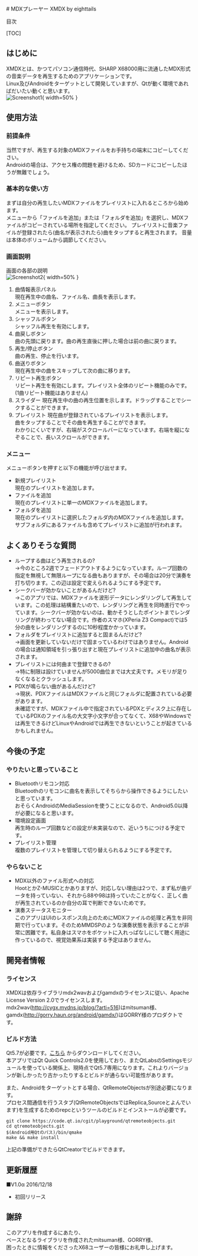 <link href="doc/markdown.css" rel="stylesheet"></link>
# MDXプレーヤー XMDX
by eighttails  
<http://eighttails.seesaa.net>

目次

[TOC]

## はじめに
XMDXとは、かつてパソコン通信時代、SHARP X68000用に流通したMDX形式の音楽データを再生するためのアプリケーションです。  
Linux及びAndroidをターゲットとして開発していますが、Qtが動く環境であればだいたい動くと思います。  
![Screenshot1](doc/Screenshot1.png){ width=50% }

## 使用方法
### 前提条件
当然ですが、再生する対象のMDXファイルをお手持ちの端末にコピーしてください。  
Androidの場合は、アクセス権の問題を避けるため、SDカードにコピーしたほうが無難でしょう。
### 基本的な使い方  
まずは自分の再生したいMDXファイルをプレイリストに入れるところから始めます。  
メニューから「ファイルを追加」または「フォルダを追加」を選択し、MDXファイルがコピーされている場所を指定してください。
プレイリストに音楽ファイルが登録されたら(曲名が表示されたら)曲をタップすると再生されます。
音量は本体のボリュームから調節してください。
### 画面説明
画面の各部の説明  
![Screenshot2](doc/Screenshot2.png){ width=50% }

1. 曲情報表示パネル  
現在再生中の曲名、ファイル名、曲長を表示します。  
1. メニューボタン  
メニューを表示します。  
1. シャッフルボタン  
シャッフル再生を有効にします。  
1. 曲戻しボタン  
曲の先頭に戻ります。曲の再生直後に押した場合は前の曲に戻ります。  
1. 再生/停止ボタン  
曲の再生、停止を行います。  
1. 曲送りボタン  
現在再生中の曲をスキップして次の曲に移ります。  
1. リピート再生ボタン  
リピート再生を有効にします。プレイリスト全体のリピート機能のみです。(1曲リピート機能はありません)
1. スライダー
現在再生中の曲の再生位置を示します。ドラッグすることでシークすることができます。  
1. プレイリスト
現在曲が登録されているプレイリストを表示します。  
曲をタップすることでその曲を再生することができます。  
わかりにくいですが、右端がスクロールバーになっています。右端を縦になぞることで、長いスクロールができます。

### メニュー
メニューボタンを押すと以下の機能が呼び出せます。

* 新規プレイリスト  
現在のプレイリストを追加します。
* ファイルを追加  
現在のプレイリストに単一のMDXファイルを追加します。
* フォルダを追加  
現在のプレイリストに選択したフォルダ内のMDXファイルを追加します。  
サブフォルダにあるファイルも含めてプレイリストに追加が行われます。

## よくありそうな質問
* ループする曲はどう再生されるの?  
→今のところ2週でフェードアウトするようになっています。ループ回数の指定を無視して無限ループになる曲もありますが、その場合は20分で演奏を打ち切ります。この辺は設定で変えられるようにする予定です。
* シークバーが効かないことがあるんだけど?  
→このアプリでは、MDXファイルを波形データにレンダリングして再生しています。この処理は結構重たいので、レンダリングと再生を同時進行でやっています。シークバーが効かないのは、動かそうとしたポイントまでレンダリングが終わってない場合です。作者のスマホ(XPeria Z3 Compact)では5分の曲をレンダリングするのに10秒程度かかっています。
* フォルダをプレイリストに追加すると固まるんだけど?  
→画面を更新していないだけで固まっているわけではありません。Androidの場合は通知領域を引っ張り出すと現在プレイリストに追加中の曲名が表示されます。
* プレイリストには何曲まで登録できるの?  
→特に制限は設けていませんが5000曲位までは大丈夫です。メモリが足りなくなるとクラッシュします。
* PDXが鳴らない曲があるんだけど?  
→現状、PDXファイルはMDXファイルと同じフォルダに配置されている必要があります。  
未確認ですが、MDXファイル中で指定されているPDXとディスク上に存在しているPDXのファイル名の大文字小文字が合ってなくて、X68やWindowsでは再生できるけどLinuxやAndroidでは再生できないということが起きているかもしれません。

## 今後の予定
### やりたいと思っていること
* Bluetoothリモコン対応  
Bluetoothのリモコンに曲名を表示してそちらから操作できるようにしたいと思っています。  
おそらくAndroidのMediaSessionを使うことになるので、Android5.0以降が必要になると思います。
* 環境設定画面  
再生時のループ回数などの設定が未実装なので、近いうちにつける予定です。
* プレイリスト管理  
複数のプレイリストを管理して切り替えられるようにする予定です。
### やらないこと
* MDX以外のファイル形式への対応  
HootとかZ-MUSICとかありますが、対応しない理由は2つで、まず私が曲データを持っていない、それから88や98は持っていたことがなく、正しく曲が再生されているのか自分の耳で判断できないためです。
* 演奏ステータスモニター  
このアプリはUIのレスポンス向上のためにMDXファイルの処理と再生を非同期で行っています。そのためMMDSPのような演奏状態を表示することが非常に困難です。私自身はスマホをポケットに入れっぱなしにして聴く用途に作っているので、視覚効果系は実装する予定はありません。

## 開発者情報
### ライセンス
XMDXは依存ライブラリmdx2wavおよびgamdxのライセンスに従い、Apache License Version 2.0でライセンスします。  
mdx2wav(<http://cygx.mydns.jp/blog/?arti=516>)はmitsuman様、
gamdx(<http://gorry.haun.org/android/gamdx/>)はGORRY様のプロダクトです。

### ビルド方法
Qt5.7が必要です。[こちら](https://www.qt.io/download/) からダウンロードしてください。  
本アプリではQt Quick Controls2.0を使用しており、またQtLabsのSettingsモジュールを使っている関係上、現時点でQt5.7専用になります。これよりバージョンが新しかったり古かったりするとビルドが通らない可能性があります。  

また、Androidをターゲットとする場合、QtRemoteObjectsが別途必要になります。  
プロセス間通信を行うスタブ(QtRemoteObjectsではReplica,Sourceとよんでいます)を生成するためのrepcというツールのビルドとインストールが必要です。

    git clone https://code.qt.io/cgit/playground/qtremoteobjects.git  
    cd qtremoteobjects.git  
    $(Android用Qtのパス)/bin/qmake  
    make && make install  
上記の準備ができたらQtCreatorでビルドできます。

## 更新履歴
■V1.0α 2016/12/18  

* 初回リリース

## 謝辞
このアプリを作成するにあたり、  
ベースとなるライブラリを作成されたmitsuman様、GORRY様、  
困ったときに情報をくださったX68ユーザーの皆様にお礼申し上げます。
